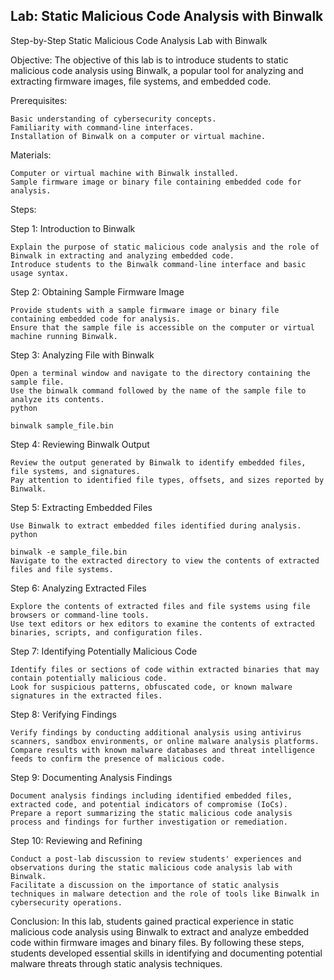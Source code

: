 ## Lab: Static Malicious Code Analysis with Binwalk

Step-by-Step Static Malicious Code Analysis Lab with Binwalk

Objective: The objective of this lab is to introduce students to static malicious code analysis using Binwalk, a popular tool for analyzing and extracting firmware images, file systems, and embedded code.

Prerequisites:

    Basic understanding of cybersecurity concepts.
    Familiarity with command-line interfaces.
    Installation of Binwalk on a computer or virtual machine.

Materials:

    Computer or virtual machine with Binwalk installed.
    Sample firmware image or binary file containing embedded code for analysis.

Steps:

Step 1: Introduction to Binwalk

    Explain the purpose of static malicious code analysis and the role of Binwalk in extracting and analyzing embedded code.
    Introduce students to the Binwalk command-line interface and basic usage syntax.

Step 2: Obtaining Sample Firmware Image

    Provide students with a sample firmware image or binary file containing embedded code for analysis.
    Ensure that the sample file is accessible on the computer or virtual machine running Binwalk.

Step 3: Analyzing File with Binwalk

    Open a terminal window and navigate to the directory containing the sample file.
    Use the binwalk command followed by the name of the sample file to analyze its contents.
    python

    binwalk sample_file.bin

Step 4: Reviewing Binwalk Output

    Review the output generated by Binwalk to identify embedded files, file systems, and signatures.
    Pay attention to identified file types, offsets, and sizes reported by Binwalk.

Step 5: Extracting Embedded Files

    Use Binwalk to extract embedded files identified during analysis.
    python

    binwalk -e sample_file.bin
    Navigate to the extracted directory to view the contents of extracted files and file systems.

Step 6: Analyzing Extracted Files

    Explore the contents of extracted files and file systems using file browsers or command-line tools.
    Use text editors or hex editors to examine the contents of extracted binaries, scripts, and configuration files.

Step 7: Identifying Potentially Malicious Code

    Identify files or sections of code within extracted binaries that may contain potentially malicious code.
    Look for suspicious patterns, obfuscated code, or known malware signatures in the extracted files.

Step 8: Verifying Findings

    Verify findings by conducting additional analysis using antivirus scanners, sandbox environments, or online malware analysis platforms.
    Compare results with known malware databases and threat intelligence feeds to confirm the presence of malicious code.

Step 9: Documenting Analysis Findings

    Document analysis findings including identified embedded files, extracted code, and potential indicators of compromise (IoCs).
    Prepare a report summarizing the static malicious code analysis process and findings for further investigation or remediation.

Step 10: Reviewing and Refining

    Conduct a post-lab discussion to review students' experiences and observations during the static malicious code analysis lab with Binwalk.
    Facilitate a discussion on the importance of static analysis techniques in malware detection and the role of tools like Binwalk in cybersecurity operations.

Conclusion: In this lab, students gained practical experience in static malicious code analysis using Binwalk to extract and analyze embedded code within firmware images and binary files. By following these steps, students developed essential skills in identifying and documenting potential malware threats through static analysis techniques.
